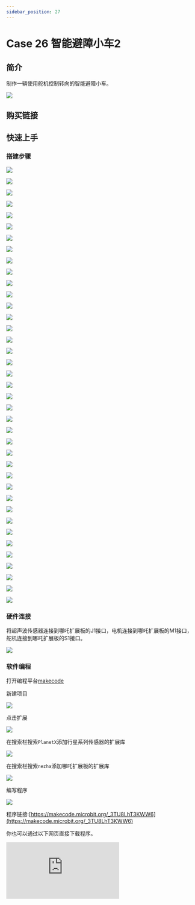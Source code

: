 ```yaml
---
sidebar_position: 27
---
```


# Case 26 智能避障小车2

## 简介

制作一辆使用舵机控制转向的智能避障小车。


![](./images/nezha-inventors-kit-v2-case-26-01.png)

## 购买链接



## 快速上手

### 搭建步骤

![](./images/nezha-inventors-kit-v2-step-26-01.png)

![](./images/nezha-inventors-kit-v2-step-26-02.png)

![](./images/nezha-inventors-kit-v2-step-26-03.png)

![](./images/nezha-inventors-kit-v2-step-26-04.png)

![](./images/nezha-inventors-kit-v2-step-26-05.png)

![](./images/nezha-inventors-kit-v2-step-26-06.png)

![](./images/nezha-inventors-kit-v2-step-26-07.png)

![](./images/nezha-inventors-kit-v2-step-26-08.png)

![](./images/nezha-inventors-kit-v2-step-26-09.png)

![](./images/nezha-inventors-kit-v2-step-26-10.png)

![](./images/nezha-inventors-kit-v2-step-26-11.png)

![](./images/nezha-inventors-kit-v2-step-26-12.png)

![](./images/nezha-inventors-kit-v2-step-26-13.png)

![](./images/nezha-inventors-kit-v2-step-26-14.png)

![](./images/nezha-inventors-kit-v2-step-26-15.png)

![](./images/nezha-inventors-kit-v2-step-26-16.png)

![](./images/nezha-inventors-kit-v2-step-26-17.png)

![](./images/nezha-inventors-kit-v2-step-26-18.png)

![](./images/nezha-inventors-kit-v2-step-26-19.png)

![](./images/nezha-inventors-kit-v2-step-26-20.png)

![](./images/nezha-inventors-kit-v2-step-26-21.png)

![](./images/nezha-inventors-kit-v2-step-26-22.png)

![](./images/nezha-inventors-kit-v2-step-26-23.png)

![](./images/nezha-inventors-kit-v2-step-26-24.png)

![](./images/nezha-inventors-kit-v2-step-26-25.png)

![](./images/nezha-inventors-kit-v2-step-26-26.png)

![](./images/nezha-inventors-kit-v2-step-26-27.png)

![](./images/nezha-inventors-kit-v2-step-26-28.png)

![](./images/nezha-inventors-kit-v2-step-26-29.png)

![](./images/nezha-inventors-kit-v2-step-26-30.png)

![](./images/nezha-inventors-kit-v2-step-26-31.png)

![](./images/nezha-inventors-kit-v2-step-26-32.png)

![](./images/nezha-inventors-kit-v2-step-26-33.png)

![](./images/nezha-inventors-kit-v2-step-26-34.png)

![](./images/nezha-inventors-kit-v2-step-26-35.png)

![](./images/nezha-inventors-kit-v2-step-26-36.png)

![](./images/nezha-inventors-kit-v2-step-26-37.png)

![](./images/nezha-inventors-kit-v2-step-26-38.png)

![](./images/nezha-inventors-kit-v2-step-26-39.png)



### 硬件连接

将超声波传感器连接到哪吒扩展板的J1接口，电机连接到哪吒扩展板的M1接口，舵机连接到哪吒扩展板的S1接口。

![](./images/nezha-inventors-kit-v2-case-26-02.png)

### 软件编程

打开编程平台[makecode](https://makecode.microbit.org/#)

新建项目

![](./images/nezha-inventors-kit-v2-case-19-03.png)

点击扩展

![](./images/nezha-inventors-kit-v2-case-19-04.png)

在搜索栏搜索`PlanetX`添加行星系列传感器的扩展库

![](./images/nezha-inventors-kit-v2-case-19-05.png)

在搜索栏搜索`nezha`添加哪吒扩展板的扩展库

![](./images/nezha-inventors-kit-v2-case-19-06.png)

编写程序

![](./images/nezha-inventors-kit-v2-case-26-07.png)


程序链接:[https://makecode.microbit.org/_3TU8LhT3KWW6](https://makecode.microbit.org/_3TU8LhT3KWW6)

你也可以通过以下网页直接下载程序。

<div
    style={{
        position: 'relative',
        paddingBottom: '60%',
        overflow: 'hidden',
    }}
>
    <iframe
        src="https://makecode.microbit.org/_3TU8LhT3KWW6"
        frameborder="0"
        sandbox="allow-popups allow-forms allow-scripts allow-same-origin"
        style={{
            position: 'absolute',
            width: '100%',
            height: '100%',
        }}
    />
</div>

### 现象

当有障碍物阻挡在小车面前，小车会转向行驶。

![](./images/nezha-inventors-kit-v2-case-26.gif)
